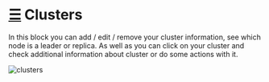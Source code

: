 # [☰](https://github.com/veegres/ivory/blob/master/README.md) Clusters

In this block you can add / edit / remove your cluster information, see which node is a leader or replica.
As well as you can click on your cluster and check additional information about cluster or do some actions with it.

![clusters](https://github.com/veegres/ivory/blob/master/doc/images/clusters.png)

